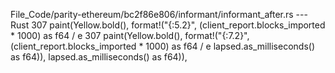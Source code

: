File_Code/parity-ethereum/bc2f86e806/informant/informant_after.rs --- Rust
307                                                                 paint(Yellow.bold(), format!("{:5.2}", (client_report.blocks_imported * 1000) as f64 / e 307                                                                 paint(Yellow.bold(), format!("{:7.2}", (client_report.blocks_imported * 1000) as f64 / e
    lapsed.as_milliseconds() as f64)),                                                                                                                           lapsed.as_milliseconds() as f64)),

